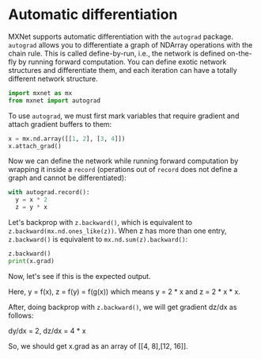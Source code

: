 <!---
  Licensed to the Apache Software Foundation (ASF) under one
  or more contributor license agreements.  See the NOTICE file
  distributed with this work for additional information
  regarding copyright ownership.  The ASF licenses this file
  to you under the Apache License, Version 2.0 (the
  "License"); you may not use this file except in compliance
  with the License.  You may obtain a copy of the License at

    http://www.apache.org/licenses/LICENSE-2.0

  Unless required by applicable law or agreed to in writing,
  software distributed under the License is distributed on an
  "AS IS" BASIS, WITHOUT WARRANTIES OR CONDITIONS OF ANY
  KIND, either express or implied.  See the License for the
  specific language governing permissions and limitations
  under the License.
-->

# Automatic differentiation

MXNet supports automatic differentiation with the `autograd` package.
`autograd` allows you to differentiate a graph of NDArray operations
with the chain rule.
This is called define-by-run, i.e., the network is defined on-the-fly by
running forward computation. You can define exotic network structures
and differentiate them, and each iteration can have a totally different
network structure.

```python
import mxnet as mx
from mxnet import autograd
```

To use `autograd`, we must first mark variables that require gradient and
attach gradient buffers to them:

```python
x = mx.nd.array([[1, 2], [3, 4]])
x.attach_grad()
```

Now we can define the network while running forward computation by wrapping
it inside a `record` (operations out of `record` does not define
a graph and cannot be differentiated):

```python
with autograd.record():
  y = x * 2
  z = y * x
```

Let's backprop with `z.backward()`, which is equivalent to
`z.backward(mx.nd.ones_like(z))`. When z has more than one entry, `z.backward()`
is equivalent to `mx.nd.sum(z).backward()`:

```python
z.backward()
print(x.grad)
```

Now, let's see if this is the expected output.

Here, y = f(x), z = f(y) = f(g(x))
which means y = 2 * x and z = 2 * x * x.

After, doing backprop with `z.backward()`, we will get gradient dz/dx as follows:

dy/dx = 2,
dz/dx = 4 * x

So, we should get x.grad as an array of [[4, 8],[12, 16]].

<!-- INSERT SOURCE DOWNLOAD BUTTONS -->
